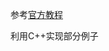 参考[官方教程](http://www.open3d.org/docs/release/tutorial/geometry/pointcloud_outlier_removal.html)

利用C++实现部分例子

